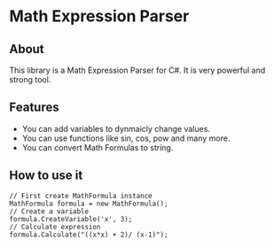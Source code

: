 # Math Expression Parser
## About
This library is a Math Expression Parser for C#. It is very powerful and strong tool.

## Features
- You can add variables to dynmaicly change values.
- You can use functions like sin, cos, pow and many more.
- You can convert Math Formulas to string.

## How to use it
```
// First create MathFormula instance
MathFormula formula = new MathFormula();
// Create a variable
formula.CreateVariable('x', 3);
// Calculate expression
formula.Calculate("((x*x) + 2)/ (x-1)");
```
